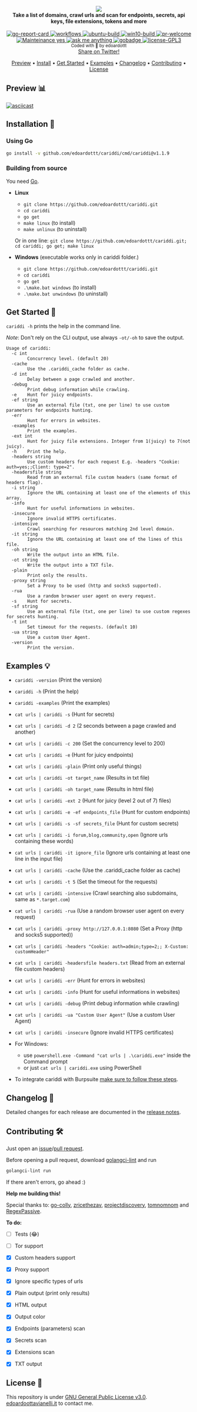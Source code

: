 <p align="center">
  <img src="https://github.com/edoardottt/images/blob/main/cariddi/logo.png"><br>
  <b>Take a list of domains, crawl urls and scan for endpoints, secrets, api keys, file extensions, tokens and more</b><br>
  <br>
  <!-- go-report-card -->
  <a href="https://goreportcard.com/report/github.com/edoardottt/cariddi">
    <img src="https://goreportcard.com/badge/github.com/edoardottt/cariddi" alt="go-report-card" />
  </a>
  <!-- workflows -->
  <a href="https://edoardoottavianelli.it">
    <img src="https://github.com/edoardottt/cariddi/workflows/Go/badge.svg?branch=main" alt="workflows" />
  </a>
  <!-- ubuntu-build -->
  <a href="https://edoardoottavianelli.it">
    <img src="https://github.com/edoardottt/images/blob/main/cariddi/ubuntu-build.svg" alt="ubuntu-build" />
  </a>
  <!-- win10-build -->
  <a href="https://edoardoottavianelli.it">
    <img src="https://github.com/edoardottt/images/blob/main/cariddi/win10.svg" alt="win10-build" />
  </a>
  <!-- pr-welcome -->
  <a href="https://edoardoottavianelli.it">
    <img src="https://github.com/edoardottt/images/blob/main/cariddi/pr-welcome.svg" alt="pr-welcome" />
  </a>

  <br>
  
  <!-- mainteinance -->
  <a href="https://edoardoottavianelli.it">
    <img src="https://github.com/edoardottt/images/blob/main/cariddi/maintained-yes.svg" alt="Mainteinance yes" />
  </a>
  <!-- ask-me-anything -->
  <a href="https://edoardoottavianelli.it">
    <img src="https://github.com/edoardottt/images/blob/main/cariddi/ask-me-anything.svg" alt="ask me anything" />
  </a>
  <!-- gobadge -->
  <a href="https://edoardoottavianelli.it">
    <img src="https://github.com/edoardottt/images/blob/main/cariddi/gobadge" alt="gobadge" />
  </a>
  <!-- license GPLv3.0 -->
  <a href="https://github.com/edoardottt/cariddi/blob/master/LICENSE">
    <img src="https://github.com/edoardottt/images/blob/main/cariddi/license-GPL3.svg" alt="license-GPL3" />
  </a>
  <br>
  <sub>
    Coded with 💙 by edoardottt
  </sub>
  <br>
  <!--Tweet button-->
  <a href="https://twitter.com/intent/tweet?url=https://github.com/edoardottt/cariddi&text=Take%20a%20list%20of%20domains,%20crawl%20urls%20and%20scan%20for%20endpoints,%20secrets,%20api%20keys,%20file%20extensions,%20tokens%20and%20more...%20#network%20#security%20#infosec%20#oss%20#github%20#bugbounty%20#linux" target="_blank">Share on Twitter!
  </a>
</p>
<p align="center">
  <a href="#preview-bar_chart">Preview</a> •
  <a href="#installation-">Install</a> •
  <a href="#get-started-">Get Started</a> •
  <a href="#examples-">Examples</a> •
  <a href="#changelog-">Changelog</a> •
  <a href="#contributing-">Contributing</a> •
  <a href="#license-">License</a>
</p>

Preview :bar_chart:
----------

[![asciicast](https://asciinema.org/a/415989.svg)](https://asciinema.org/a/415989)

Installation 📡
----------

### Using Go
```bash
go install -v github.com/edoardottt/cariddi/cmd/cariddi@v1.1.9
```

### Building from source

You need [Go](https://golang.org/).

- **Linux**

  - `git clone https://github.com/edoardottt/cariddi.git`
  - `cd cariddi`
  - `go get`
  - `make linux` (to install)
  - `make unlinux` (to uninstall)

  Or in one line: `git clone https://github.com/edoardottt/cariddi.git; cd cariddi; go get; make linux`

- **Windows** (executable works only in cariddi folder.)

  - `git clone https://github.com/edoardottt/cariddi.git`
  - `cd cariddi`
  - `go get`
  - `.\make.bat windows` (to install)    
  - `.\make.bat unwindows` (to uninstall)

Get Started 🎉
----------

`cariddi -h` prints the help in the command line.

*Note*: Don't rely on the CLI output, use always `-ot/-oh` to save the output.

```
Usage of cariddi:
  -c int
    	Concurrency level. (default 20)
  -cache
    	Use the .cariddi_cache folder as cache.
  -d int
    	Delay between a page crawled and another.
  -debug
    	Print debug information while crawling.
  -e	Hunt for juicy endpoints.
  -ef string
    	Use an external file (txt, one per line) to use custom parameters for endpoints hunting.
  -err
    	Hunt for errors in websites.
  -examples
    	Print the examples.
  -ext int
    	Hunt for juicy file extensions. Integer from 1(juicy) to 7(not juicy).
  -h	Print the help.
  -headers string
    	Use custom headers for each request E.g. -headers "Cookie: auth=yes;;Client: type=2".
  -headersfile string
    	Read from an external file custom headers (same format of headers flag).
  -i string
    	Ignore the URL containing at least one of the elements of this array.
  -info
    	Hunt for useful informations in websites.
  -insecure
    	Ignore invalid HTTPS certificates.
  -intensive
    	Crawl searching for resources matching 2nd level domain.
  -it string
    	Ignore the URL containing at least one of the lines of this file.
  -oh string
    	Write the output into an HTML file.
  -ot string
    	Write the output into a TXT file.
  -plain
    	Print only the results.
  -proxy string
    	Set a Proxy to be used (http and socks5 supported).
  -rua
    	Use a random browser user agent on every request.
  -s	Hunt for secrets.
  -sf string
    	Use an external file (txt, one per line) to use custom regexes for secrets hunting.
  -t int
    	Set timeout for the requests. (default 10)
  -ua string
    	Use a custom User Agent.
  -version
    	Print the version.
```


Examples 💡
----------

  - `cariddi -version` (Print the version)
  - `cariddi -h` (Print the help)
  - `cariddi -examples` (Print the examples)
  - `cat urls | cariddi -s` (Hunt for secrets)
  - `cat urls | cariddi -d 2` (2 seconds between a page crawled and another)
  - `cat urls | cariddi -c 200` (Set the concurrency level to 200)
  - `cat urls | cariddi -e` (Hunt for juicy endpoints)
  - `cat urls | cariddi -plain` (Print only useful things)
  - `cat urls | cariddi -ot target_name` (Results in txt file)
  - `cat urls | cariddi -oh target_name` (Results in html file)
  - `cat urls | cariddi -ext 2` (Hunt for juicy (level 2 out of 7) files)
  - `cat urls | cariddi -e -ef endpoints_file` (Hunt for custom endpoints)
  - `cat urls | cariddi -s -sf secrets_file` (Hunt for custom secrets)
  - `cat urls | cariddi -i forum,blog,community,open` (Ignore urls containing these words)
  - `cat urls | cariddi -it ignore_file` (Ignore urls containing at least one line in the input file)
  - `cat urls | cariddi -cache` (Use the .cariddi_cache folder as cache)
  - `cat urls | cariddi -t 5` (Set the timeout for the requests)
  - `cat urls | cariddi -intensive` (Crawl searching also subdomains, same as `*.target.com`)
  - `cat urls | cariddi -rua` (Use a random browser user agent on every request)
  - `cat urls | cariddi -proxy http://127.0.0.1:8080` (Set a Proxy (http and socks5 supported))
  - `cat urls | cariddi -headers "Cookie: auth=admin;type=2;; X-Custom: customHeader"`
  - `cat urls | cariddi -headersfile headers.txt` (Read from an external file custom headers)
  - `cat urls | cariddi -err` (Hunt for errors in websites)
  - `cat urls | cariddi -info` (Hunt for useful informations in websites)
  - `cat urls | cariddi -debug` (Print debug information while crawling)
  - `cat urls | cariddi -ua "Custom User Agent"` (Use a custom User Agent)
  - `cat urls | cariddi -insecure` (Ignore invalid HTTPS certificates)

  - For Windows:
  	- use `powershell.exe -Command "cat urls | .\cariddi.exe"` inside the Command prompt
  	- or just `cat urls | cariddi.exe` using PowerShell

  - To integrate cariddi with Burpsuite [make sure to follow these steps](https://github.com/edoardottt/cariddi/wiki/BurpSuite-Integration).

Changelog 📌
-------
Detailed changes for each release are documented in the [release notes](https://github.com/edoardottt/cariddi/releases).

Contributing 🛠
-------

Just open an [issue](https://github.com/edoardottt/cariddi/issues)/[pull request](https://github.com/edoardottt/cariddi/pulls).

Before opening a pull request, download [golangci-lint](https://golangci-lint.run/usage/install/) and run
```bash
golangci-lint run
```
If there aren't errors, go ahead :)

**Help me building this!**

Special thanks to: [go-colly](http://go-colly.org/), [zricethezav](https://github.com/zricethezav/gitleaks/blob/master/config/default.go), [projectdiscovery](https://github.com/projectdiscovery/nuclei-templates/tree/master/file/keys), [tomnomnom](https://github.com/tomnomnom/gf/tree/master/examples) and [RegexPassive](https://github.com/hahwul/RegexPassive).

**To do:**

  - [ ] Tests (😂)
  
  - [ ] Tor support

  - [x] Custom headers support

  - [x] Proxy support

  - [x] Ignore specific types of urls

  - [x] Plain output (print only results)
  
  - [x] HTML output

  - [x] Output color

  - [x] Endpoints (parameters) scan

  - [x] Secrets scan

  - [x] Extensions scan
  
  - [x] TXT output
  
License 📝
-------

This repository is under [GNU General Public License v3.0](https://github.com/edoardottt/cariddi/blob/main/LICENSE).  
[edoardoottavianelli.it](https://www.edoardoottavianelli.it) to contact me.
